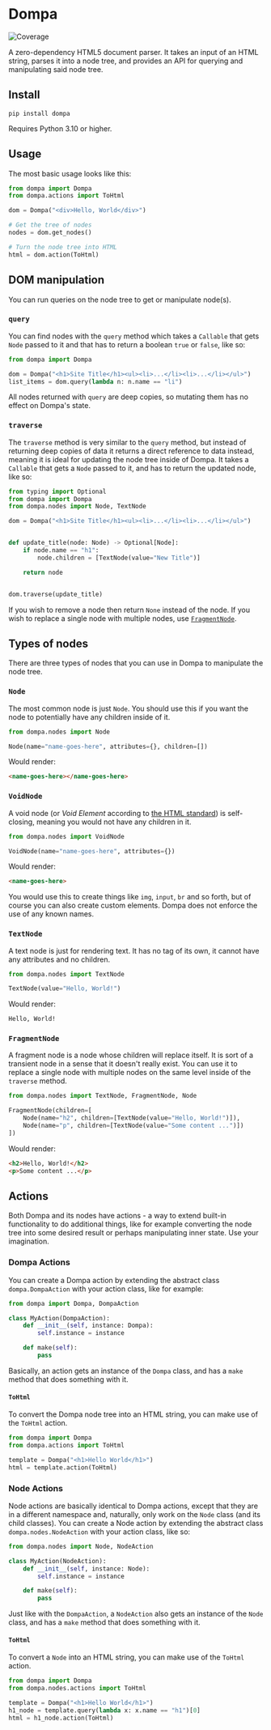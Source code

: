 # Dompa

![Coverage](https://raw.githubusercontent.com/askonomm/dompa/refs/heads/master/coverage-badge.svg)

A zero-dependency HTML5 document parser. It takes an input of an HTML string, parses it into a node tree, and provides an API for querying and manipulating said node tree.

## Install

```shell
pip install dompa
```

Requires Python 3.10 or higher.

## Usage

The most basic usage looks like this:

```python
from dompa import Dompa
from dompa.actions import ToHtml

dom = Dompa("<div>Hello, World</div>")

# Get the tree of nodes
nodes = dom.get_nodes()

# Turn the node tree into HTML
html = dom.action(ToHtml)
```

## DOM manipulation

You can run queries on the node tree to get or manipulate node(s).

### `query`

You can find nodes with the `query` method which takes a `Callable` that gets `Node` passed to it and that has to return
a boolean `true` or `false`, like so:

```python
from dompa import Dompa

dom = Dompa("<h1>Site Title</h1><ul><li>...</li><li>...</li></ul>")
list_items = dom.query(lambda n: n.name == "li")
```

All nodes returned with `query` are deep copies, so mutating them has no effect on Dompa's state.

### `traverse`

The `traverse` method is very similar to the `query` method, but instead of returning deep copies of data it returns a direct reference to data instead, meaning it is ideal for updating the node tree inside of Dompa. It takes a `Callable` that gets a `Node` passed to it, and has to return the updated node, like so:

```python
from typing import Optional
from dompa import Dompa
from dompa.nodes import Node, TextNode

dom = Dompa("<h1>Site Title</h1><ul><li>...</li><li>...</li></ul>")


def update_title(node: Node) -> Optional[Node]:
    if node.name == "h1":
        node.children = [TextNode(value="New Title")]

    return node


dom.traverse(update_title)
```

If you wish to remove a node then return `None` instead of the node. If you wish to replace a single node with multiple nodes, use [`FragmentNode`](#fragmentnode).

## Types of nodes

There are three types of nodes that you can use in Dompa to manipulate the node tree.

### `Node`

The most common node is just `Node`. You should use this if you want the node to potentially have any children inside of
it.

```python
from dompa.nodes import Node

Node(name="name-goes-here", attributes={}, children=[])
```

Would render:

```html
<name-goes-here></name-goes-here>
```

### `VoidNode`

A void node (or _Void Element_ according
to [the HTML standard](https://html.spec.whatwg.org/multipage/syntax.html#void-elements)) is self-closing, meaning you
would not have any children in it.

```python
from dompa.nodes import VoidNode

VoidNode(name="name-goes-here", attributes={})
```

Would render:

```html
<name-goes-here>
```

You would use this to create things like `img`, `input`, `br` and so forth, but of course you can also create custom
elements. Dompa does not enforce the use of any known names.

### `TextNode`

A text node is just for rendering text. It has no tag of its own, it cannot have any attributes and no children.

```python
from dompa.nodes import TextNode

TextNode(value="Hello, World!")
```

Would render:

```html
Hello, World!
```

### `FragmentNode`

A fragment node is a node whose children will replace itself. It is sort of a transient node in a sense that it doesn't really exist. You can use it to replace a single node with multiple nodes on the same level inside of the `traverse` method.

```python
from dompa.nodes import TextNode, FragmentNode, Node

FragmentNode(children=[
    Node(name="h2", children=[TextNode(value="Hello, World!")]),
    Node(name="p", children=[TextNode(value="Some content ...")])
])
```

Would render:

```html
<h2>Hello, World!</h2>
<p>Some content ...</p>
```

## Actions

Both Dompa and its nodes have actions - a way to extend built-in functionality to do additional things, like for example converting the node tree into some desired result or perhaps manipulating inner state. Use your imagination.

### Dompa Actions

You can create a Dompa action by extending the abstract class `dompa.DompaAction` with your action class, like for example:

```python
from dompa import Dompa, DompaAction

class MyAction(DompaAction):
    def __init__(self, instance: Dompa):
        self.instance = instance

    def make(self):
        pass
```

Basically, an action gets an instance of the `Dompa` class, and has a `make` method that does something with it.

#### `ToHtml`

To convert the Dompa node tree into an HTML string, you can make use of the `ToHtml` action.

```python
from dompa import Dompa
from dompa.actions import ToHtml

template = Dompa("<h1>Hello World</h1>")
html = template.action(ToHtml)
```

### Node Actions

Node actions are basically identical to Dompa actions, except that they are in a different namespace and, naturally, only work on the `Node` class (and its child classes). You can create a Node action by extending the abstract class `dompa.nodes.NodeAction` with your action class, like so:

```python
from dompa.nodes import Node, NodeAction

class MyAction(NodeAction):
    def __init__(self, instance: Node):
        self.instance = instance

    def make(self):
        pass
```

Just like with the `DompaAction`, a `NodeAction` also gets an instance of the `Node` class, and has a `make` method that does something with it.

#### `ToHtml`

To convert a `Node` into an HTML string, you can make use of the `ToHtml` action.

```python
from dompa import Dompa
from dompa.nodes.actions import ToHtml

template = Dompa("<h1>Hello World</h1>")
h1_node = template.query(lambda x: x.name == "h1")[0]
html = h1_node.action(ToHtml)
```